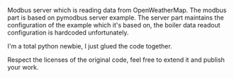 Modbus server which is reading data from OpenWeatherMap.
The modbus part is based on pymodbus server example.
The server part maintains the configuration of the example which it's based on, the boiler data readout configuration is hardcoded unfortunately.

I'm a total python newbie, I just glued the code together.

Respect the licenses of the original code, feel free to extend it and publish your work.
